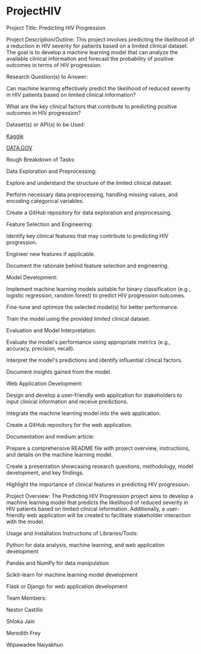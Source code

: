 # ProjectHIV

Project Title: Predicting HIV Progression 

Project Description/Outline: This project involves predicting the likelihood of a reduction in HIV severity for patients based on a limited clinical dataset. The goal is to develop a machine learning model that can analyze the available clinical information and forecast the probability of positive outcomes in terms of HIV progression. 

Research Question(s) to Answer: 

Can machine learning effectively predict the likelihood of reduced severity in HIV patients based on limited clinical information? 

What are the key clinical factors that contribute to predicting positive outcomes in HIV progression? 

Dataset(s) or API(s) to be Used: 

[Kaggle](https://www.kaggle.com/competitions/hivprogression)

[DATA.GOV](https://catalog.data.gov/dataset/?tags=hiv&res_format=CS)

Rough Breakdown of Tasks: 

Data Exploration and Preprocessing:  

Explore and understand the structure of the limited clinical dataset. 

Perform necessary data preprocessing, handling missing values, and encoding categorical variables. 

Create a GitHub repository for data exploration and preprocessing. 

Feature Selection and Engineering:  

Identify key clinical features that may contribute to predicting HIV progression. 

Engineer new features if applicable. 

Document the rationale behind feature selection and engineering. 

Model Development:  

Implement machine learning models suitable for binary classification (e.g., logistic regression, random forest) to predict HIV progression outcomes. 

Fine-tune and optimize the selected model(s) for better performance. 

Train the model using the provided limited clinical dataset. 

Evaluation and Model Interpretation:  

Evaluate the model's performance using appropriate metrics (e.g., accuracy, precision, recall). 

Interpret the model's predictions and identify influential clinical factors. 

Document insights gained from the model. 

Web Application Development:  

Design and develop a user-friendly web application for stakeholders to input clinical information and receive predictions. 

Integrate the machine learning model into the web application. 

Create a GitHub repository for the web application. 

Documentation and medium article:  

Prepare a comprehensive README file with project overview, instructions, and details on the machine learning model. 

Create a presentation showcasing research questions, methodology, model development, and key findings. 

Highlight the importance of clinical features in predicting HIV progression. 

Project Overview: The Predicting HIV Progression project aims to develop a machine learning model that predicts the likelihood of reduced severity in HIV patients based on limited clinical information. Additionally, a user-friendly web application will be created to facilitate stakeholder interaction with the model. 

Usage and Installation Instructions of Libraries/Tools: 

Python for data analysis, machine learning, and web application development 

Pandas and NumPy for data manipulation 

Scikit-learn for machine learning model development 

Flask or Django for web application development 

Team Members: 

Nestor Castillo 

Shloka Jain 

Meredith Frey 

Wipawadee Naiyakhun  

 
